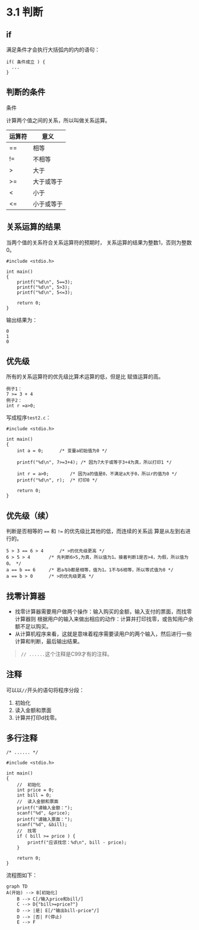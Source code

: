 # 3.1 判断

## if

满足条件才会执行大括弧内的内的语句：

```
if( 条件成立 ) {
  ...
}
```

## 判断的条件

条件

计算两个值之间的关系，所以叫做关系运算。

|  运算符  |  意义  |
|  ---  |  ---  |
|  ==  |  相等  |
|  !=  |  不相等  |
|  >  |  大于  |
|  >=  |  大于或等于  |
|  <  |  小于  |
|  <=  |  小于或等于  |

## 关系运算的结果

当两个值的关系符合关系运算符的预期时，
关系运算的结果为整数1，否则为整数0。

```
#include <stdio.h>

int main()
{
	printf("%d\n", 5==3);
	printf("%d\n", 5>3);
	printf("%d\n", 5<=3);

	return 0;
}
```

输出结果为：

```
0
1
0
```

## 优先级

所有的关系运算符的优先级比算术运算的低，但是比
赋值运算的高。

```
例子1：
7 >= 3 + 4
例子2：
int r =a>0;
```

写成程序`test2.c`：

```
#include <stdio.h>

int main()
{
	int a = 0;		/* 变量a初始值为0 */
	
	printf("%d\n", 7>=3+4);	/* 因为7大于或等于3+4为真，所以打印1 */
	
	int r = a>0;		/* 因为a的值是0，不满足a大于0，所以r的值为0 */
	printf("%d\n", r);	/* 打印0 */

	return 0;
}
```

## 优先级（续）

判断是否相等的 `==` 和 `!=` 的优先级比其他的低，而连续的关系运
算是从左到右进行的。

```
5 > 3 == 6 > 4		/* >的优先级更高 */
6 > 5 > 4		/* 先判断6>5,为真，所以值为1。接着判断1是否>4，为假，所以值为0。 */
a == b == 6		/* 若a与b都是相等，值为1。1不与6相等，所以等式值为0 */
a == b > 0		/* >的优先级更高 */
```

## 找零计算器

- 找零计算器需要用户做两个操作：输入购买的金额，输入支付的票面，而找零计算器则
根据用户的输入来做出相应的动作：计算并打印找零，或告知用户余额不足以购买。
- 从计算机程序来看，这就是意味着程序需要读用户的两个输入，然后进行一些
计算和判断，最后输出结果。

> `// ......`这个注释是C99才有的注释。

## 注释

可以以`//`开头的语句将程序分段：

1. 初始化
2. 读入金额和票面
3. 计算并打印d找零。

## 多行注释

`/* ...... */`

```
#include <stdio.h>

int main()
{
	//  初始化
	int price = 0;
	int bill = 0;
	//  读入金额和票面
	printf("请输入金额：");
	scanf("%d", &price);
	printf("请输入票面：");
	scanf("%d", &bill);
	//  找零
	if ( bill >= price ) {
		printf("应该找您：%d\n", bill - price);
	}

	return 0;
}
```

流程图如下：

```mermaid
graph TD
A(开始) --> B[初始化]
	B --> C[/输入price和bill/] 
	C --> D{"bill>=price?"}
	D --> |是| E[/"输出bill-price"/]
	D --> |否| F(停止)
	E --> F
```
